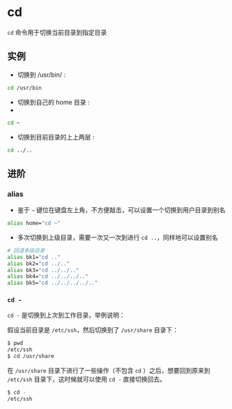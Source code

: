 # cd

`cd` 命令用于切换当前目录到指定目录

## 实例

+ 切换到 /usr/bin/ :

```bash
cd /usr/bin
```

+ 切换到自己的 home 目录 :
+ 
```bash
cd ~
```
+ 切换到目前目录的上上两层 :

```bash
cd ../..
```

## 进阶

### alias

+ 鉴于 `~` 键位在键盘左上角，不方便敲击，可以设置一个切换到用户目录到别名

```bash
alias home="cd ~"
```

+ 多次切换到上级目录，需要一次又一次到进行 `cd ..`，同样地可以设置别名

```bash
# 回退多级目录
alias bk1="cd .."
alias bk2="cd ../.."
alias bk3="cd ../../.."
alias bk4="cd ../../../.."
alias bk5="cd ../../../../.."
```

### `cd -`

`cd -` 是切换到上次到工作目录，举例说明：

假设当前目录是 `/etc/ssh`，然后切换到了 `/usr/share` 目录下：

```bash
$ pwd
/etc/ssh
$ cd /usr/share
```

在 `/usr/share` 目录下进行了一些操作（不包含 `cd` ）之后，想要回到原来到 `/etc/ssh` 目录下，这时候就可以使用 `cd -` 直接切换回去。

```bash
$ cd -
/etc/ssh
```